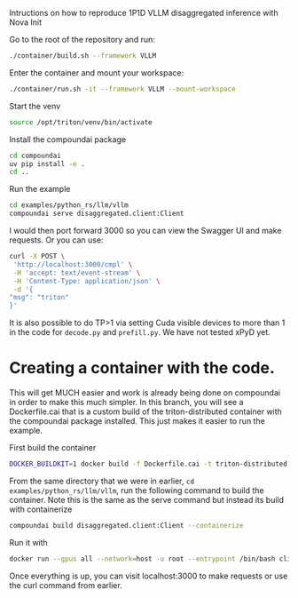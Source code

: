 Intructions on how to reproduce 1P1D VLLM disaggregated inference with Nova Init

Go to the root of the repository and run:

```bash
./container/build.sh --framework VLLM
```

Enter the container and mount your workspace:

```bash
./container/run.sh -it --framework VLLM --mount-workspace
```

Start the venv

```bash
source /opt/triton/venv/bin/activate
```

Install the compoundai package

```bash
cd compoundai
uv pip install -e .
cd ..
```

Run the example

```bash
cd examples/python_rs/llm/vllm
compoundai serve disaggregated.client:Client
```

I would then port forward 3000 so you can view the Swagger UI and make requests. Or you can use:

```bash
curl -X POST \
 'http://localhost:3000/cmpl' \
 -H 'accept: text/event-stream' \
 -H 'Content-Type: application/json' \
 -d '{
"msg": "triton"
}'

```

It is also possible to do TP>1 via setting Cuda visible devices to more than 1 in the code for `decode.py` and `prefill.py`. We have not tested xPyD yet.

# Creating a container with the code.

This will get MUCH easier and work is already being done on compoundai in order to make this much simpler. In this branch, you will see a Dockerfile.cai that is a custom build of the triton-distributed container with the compoundai package installed. This just makes it easier to run the example.

First build the container

```bash
DOCKER_BUILDKIT=1 docker build -f Dockerfile.cai -t triton-distributed:cai .
```

From the same directory that we were in earlier, `cd examples/python_rs/llm/vllm`, run the following command to build the container. Note this is the same as the serve command but instead its build with containerize

```bash
compoundai build disaggregated.client:Client --containerize
```

Run it with

```bash
docker run --gpus all --network=host -u root --entrypoint /bin/bash client:44ay4rxsjklcgwzu -c "source /opt/triton/venv/bin/activate && compoundai serve"
```

Once everything is up, you can visit localhost:3000 to make requests or use the curl command from earlier.
